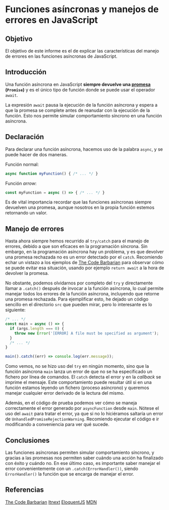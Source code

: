 # Funciones asíncronas y manejos de errores en JavaScript

## Objetivo

El objetivo de este informe es el de explicar las características del manejo de errores en las funciones asíncronas de JavaScript.

## Introducción

Una función asíncrona en JavaScript <b>siempre devuelve una [promesa](https://developer.mozilla.org/es/docs/Web/JavaScript/Reference/Global_Objects/Promise) (`Promise`)</b> y es el único tipo de función donde se puede usar el operador `await`.

La expresión `await` pausa la ejecución de la función asíncrona y espera a que la promesa se complete antes de reanudar con la ejecución de la función. Esto nos permite simular comportamiento síncrono en una función asíncrona.

## Declaración

Para declarar una función asíncrona, hacemos uso de la palabra `async`, y se puede hacer de dos maneras.

Función normal:
``` js
async function myFunction() { /* ... */ }
```
Función <i>arrow</i>:
``` js
const myFunction = async () => { /* ... */ }
```
Es de vital importancia recordar que las funciones asíncronas siempre devuelven una promesa, aunque nosotros en la propia función estemos retornando un valor. 

## Manejo de errores
Hasta ahora siempre hemos recurrido al `try/catch` para el manejo de errores, debido a que son eficaces en la programación síncrona. Sin embargo, en la programación asíncrona hay un problema, y es que devolver una promesa rechazada no es un error detectado por el `catch`. Recomiendo echar un vistazo a los ejemplos de [The Code Barbarian](http://thecodebarbarian.com/async-functions-in-javascript.html#error-handling) para observar cómo se puede evitar esa situación, usando por ejemplo `return await` a la hora de devolver la promesa.

No obstante, podemos olvidarnos por completo del `try` y directamente llamar a `.catch()` después de invocar a la función asíncrona, lo cual permite manejar todos los errores de la función asíncrona, incluyendo que retorne una promesa rechazada. Para ejemplificar esto, he dejado un código sencillo en el directorio `src` que pueden mirar, pero lo interesante es lo siguiente:
``` js
/* ... */
const main = async () => {
  if (args.length === 0) {
    throw new Error('[ERROR] A file must be specified as argument');
  }
  /* ... */
}

main().catch((err) => console.log(err.message));
```

Como vemos, no se hizo uso del `try` en ningún momento, sino que la función asíncrona `main` lanza un error de que no se ha especificado un fichero por línea de comandos. El `catch` detecta el error y en la <i>callback</i> se imprime el mensaje. Este comportamiento puede resultar útil si en una función estamos leyendo un fichero (proceso asíncrono) y queremos manejar cualquier error derivado de la lectura del mismo.

Además, en el código de prueba podemos ver cómo se maneja correctamente el error generado por `asyncFunction` desde `main`. Nótese el uso del `await` para tratar el error, ya que si no lo hiciéramos saltaría un error de `UnhandledPromiseRejectionWarning`. Recomiendo ejecutar el código e ir modificando a conveniencia para ver qué sucede. 

## Conclusiones

Las funciones asíncronas permiten simular comportamiento síncrono, y gracias a las promesas nos permiten saber cuándo una acción ha finalizado con éxito y cuándo no. En ese último caso, es importante saber manejar el error convenientemente con un `.catch(ErrorHandler())`, siendo `ErrorHandler()` la función que se encarga de manejar el error.

## Referencias

[The Code Barbarian](http://thecodebarbarian.com/async-functions-in-javascript.html#error-handling)
[Itnext](https://itnext.io/error-handling-with-async-await-in-js-26c3f20bc06a)
[EloquentJS](https://eloquentjavascript.net/11_async.html)
[MDN](https://developer.mozilla.org/es/docs/Web/JavaScript/Reference/Statements/async_function)